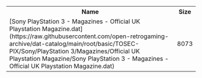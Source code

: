 <table>
<tr><th>Name</th><th>Size</th></tr>
<tr><td>
[Sony PlayStation 3 - Magazines - Official UK Playstation Magazine.dat](https://raw.githubusercontent.com/open-retrogaming-archive/dat-catalog/main/root/basic/TOSEC-PIX/Sony/PlayStation 3/Magazines/Official UK Playstation Magazine/Sony PlayStation 3 - Magazines - Official UK Playstation Magazine.dat)
</td><td>8073</td></tr>
</table>

